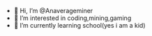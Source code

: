 - 👋 Hi, I’m @Anaverageminer
- 👀 I’m interested in coding,mining,gaming
- 🌱 I’m currently learning school(yes i am a kid)


<!---
Anaverageminer/Anaverageminer is a ✨ special ✨ repository because its `README.md` (this file) appears on your GitHub profile.
You can click the Preview link to take a look at your changes.
--->
